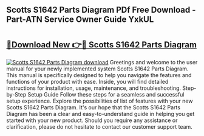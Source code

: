 ## Scotts S1642 Parts Diagram PDf Free Download - Part-ATN Service Owner Guide YxkUL

# <h2><a href="http://dfokn0z.blite.top/?on=Scotts+S1642+Parts+Diagram">🔗Download New 👉🔴 Scotts S1642 Parts Diagram</a></h2>

[![Scotts S1642 Parts Diagram download](https://i.imgur.com/lujVjoI.png)](http://dfokn0z.blite.top/?on=Scotts+S1642+Parts+Diagram)
Greetings and welcome to the user manual for your newly implemented system Scotts S1642 Parts Diagram. This manual is specifically designed to help you navigate the features and functions of your product with ease. Inside, you will find detailed instructions for installation, usage, maintenance, and troubleshooting. Step-by-Step Setup Guide Follow these steps for a seamless and successful setup experience. Explore the possibilities of list of features with your new Scotts S1642 Parts Diagram. It's our hope that the Scotts S1642 Parts Diagram has been a clear and easy-to-understand guide in helping you get started with your new product. Should you require any assistance or clarification, please do not hesitate to contact our customer support team.
